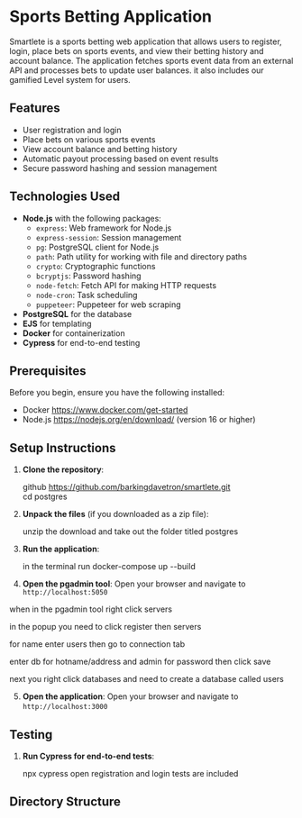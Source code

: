 # Sports Betting Application

Smartlete is a sports betting web application that allows users to register, login, place bets on sports events, and view their betting history and account balance. The application fetches sports event data from an external API and processes bets to update user balances. it also includes our gamified Level system for users.

## Features

- User registration and login
- Place bets on various sports events
- View account balance and betting history
- Automatic payout processing based on event results
- Secure password hashing and session management

## Technologies Used

- **Node.js** with the following packages:
  - `express`: Web framework for Node.js
  - `express-session`: Session management
  - `pg`: PostgreSQL client for Node.js
  - `path`: Path utility for working with file and directory paths
  - `crypto`: Cryptographic functions
  - `bcryptjs`: Password hashing
  - `node-fetch`: Fetch API for making HTTP requests
  - `node-cron`: Task scheduling
  - `puppeteer`: Puppeteer for web scraping
- **PostgreSQL** for the database
- **EJS** for templating
- **Docker** for containerization
- **Cypress** for end-to-end testing
## Prerequisites

Before you begin, ensure you have the following installed:

- Docker https://www.docker.com/get-started
- Node.js https://nodejs.org/en/download/ (version 16 or higher)

## Setup Instructions

1. **Clone the repository**:
   
    github https://github.com/barkingdavetron/smartlete.git  
    cd postgres
   

2. **Unpack the files** (if you downloaded as a zip file):
    
    unzip the download and take out the folder titled postgres


3. **Run the application**:
   
    in the terminal run docker-compose up --build
  

4. **Open the pgadmin tool**:
Open your browser and navigate to `http://localhost:5050`

when in the pgadmin tool right click servers 

in the popup you need to click register then servers

for name enter users then go to connection tab 

enter db for hotname/address and admin for password then click save

next you right click databases and need to create a database called users 

5. **Open the application**:
    Open your browser and navigate to `http://localhost:3000`

## Testing

1. **Run Cypress for end-to-end tests**:
   
    npx cypress open
    registration and login tests are included

## Directory Structure

